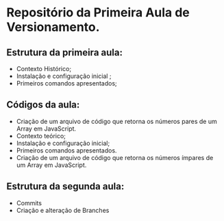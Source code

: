 # Repositório da Primeira Aula de Versionamento. 


## Estrutura da primeira aula:

- Contexto Histórico;
- Instalação e configuração inicial ;
- Primeiros comandos apresentados;

## Códigos da aula:

- Criação de um arquivo de código que retorna os números pares de um Array em JavaScript.
- Contexto teórico;
- Instalação e configuração inicial;
- Primeiros comandos apresentados.
- Criação de um arquivo de código que retorna os números ímpares de um Array em JavaScript.


## Estrutura da segunda aula:
- Commits
- Criação e alteração de Branches 


